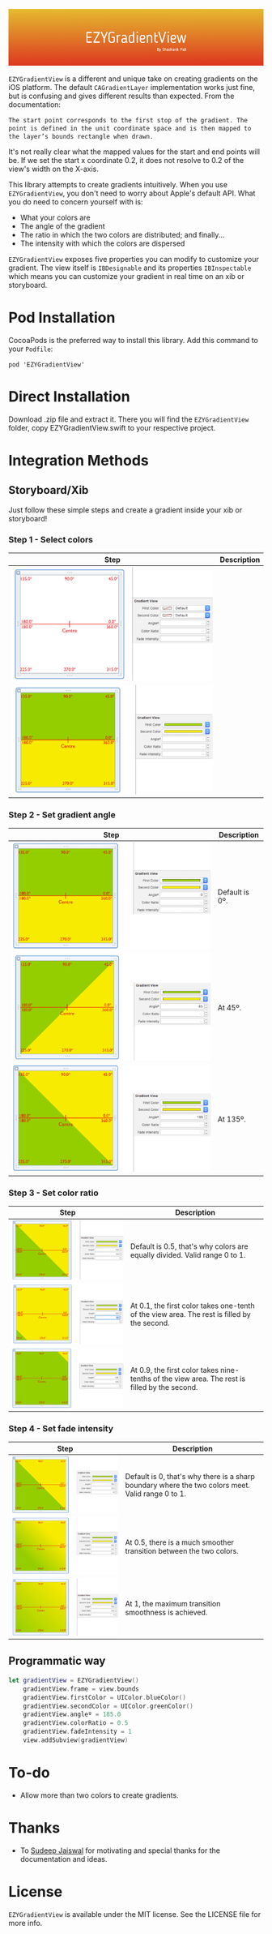 ![EZYGradientView](Assets/Banner.png)

`EZYGradientView` is a different and unique take on creating gradients on the iOS platform. The default `CAGradientLayer` implementation works just fine, but is confusing and gives different results than expected. From the documentation:

```
The start point corresponds to the first stop of the gradient. The point is defined in the unit coordinate space and is then mapped to the layer’s bounds rectangle when drawn. 
```

It's not really clear what the mapped values for the start and end points will be. If we set the start x coordinate 0.2, it does not resolve to 0.2 of the view's width on the X-axis.

This library attempts to create gradients intuitively. When you use `EZYGradientView`, you don't need to worry about Apple's default API. What you do need to concern yourself with is:

* What your colors are
* The angle of the gradient
* The ratio in which the two colors are distributed; and finally...
* The intensity with which the colors are dispersed

`EZYGradientView` exposes five properties you can modify to customize your gradient. The view itself is `IBDesignable` and its properties `IBInspectable` which means you can customize your gradient in real time on an xib or storyboard.

# Pod Installation 

CocoaPods is the preferred way to install this library. Add this command to your `Podfile`:

```
pod 'EZYGradientView'
```
# Direct Installation

Download .zip file and extract it. There you will find the `EZYGradientView` folder, copy EZYGradientView.swift to your respective project.

# Integration Methods

## Storyboard/Xib

Just follow these simple steps and create a gradient inside your xib or storyboard!

### Step 1 - Select colors

|             Step              |  Description  |
|-------------------------------|---------------|
| ![Step 1a](Assets/Step1a.png) |               |
| ![Step 1b](Assets/Step1b.png) |               |

### Step 2 - Set gradient angle

|             Step              |   Description  |
|-------------------------------|----------------|
| ![Step 2a](Assets/Step2a.png) | Default is 0º. |
| ![Step 2b](Assets/Step2b.png) | At 45º.        |
| ![Step 2c](Assets/Step2c.png) | At 135º.       |

### Step 3 - Set color ratio

|             Step              |                                        Description                                            |
|-------------------------------|-----------------------------------------------------------------------------------------------|
| ![Step 3a](Assets/Step3a.png) | Default is 0.5, that's why colors are equally divided. Valid range 0 to 1.                    |
| ![Step 3b](Assets/Step3b.png) | At 0.1, the first color takes one-tenth of the view area. The rest is filled by the second.   |
| ![Step 3c](Assets/Step3c.png) | At 0.9, the first color takes nine-tenths of the view area. The rest is filled by the second. |

### Step 4 - Set fade intensity

|             Step              |                                        Description                                                                    |
|-------------------------------|-----------------------------------------------------------------------------------------------------------------------|
| ![Step 4a](Assets/Step4a.png) | Default is 0, that's why there is a sharp boundary where the two colors meet. Valid range 0 to 1. |
| ![Step 4b](Assets/Step4b.png) | At 0.5, there is a much smoother transition between the two colors.                                                   |
| ![Step 4c](Assets/Step4c.png) | At 1, the maximum transition smoothness is achieved.                                                                  |

## Programmatic way

```swift
let gradientView = EZYGradientView()
    gradientView.frame = view.bounds
    gradientView.firstColor = UIColor.blueColor()
    gradientView.secondColor = UIColor.greenColor()
    gradientView.angleº = 185.0
    gradientView.colorRatio = 0.5
    gradientView.fadeIntensity = 1
    view.addSubview(gradientView)
```

# To-do

* Allow more than two colors to create gradients.

# Thanks

* To [Sudeep Jaiswal](https://github.com/sudeepjaiswal) for motivating and special thanks for the documentation and ideas.

# License

`EZYGradientView` is available under the MIT license. See the LICENSE file for more info.
